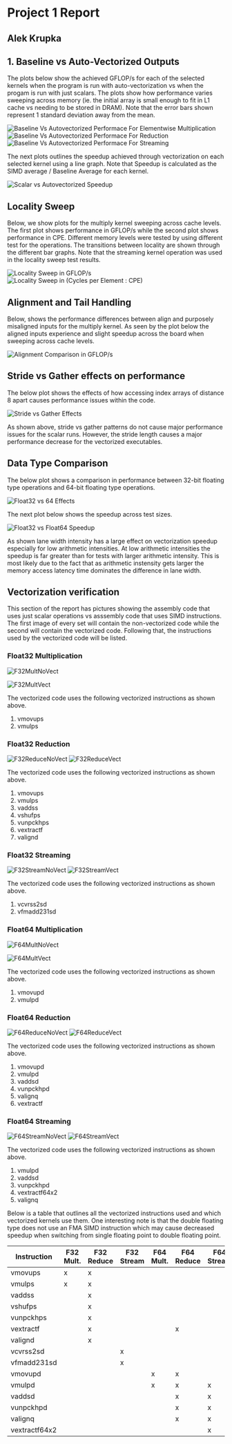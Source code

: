 # Project 1 Report
## Alek Krupka

## 1. Baseline vs Auto-Vectorized Outputs

The plots below show the achieved GFLOP/s for each of the selected kernels
when the program is run with auto-vectorization vs when the progam
is run with just scalars.  The plots show how performance varies sweeping
across memory (ie. the initial array is small enough to fit in L1 cache vs
needing to be stored in DRAM).  Note that the error bars shown represent 1 standard
deviation away from the mean.

![Baseline Vs Autovectorized Performace For Elementwise Multiplication](data_analysis/plots/BaselineVsVectorizedMULTIPLY.png)
![Baseline Vs Autovectorized Performace For Reduction](data_analysis/plots/BaselineVsVectorizedREDUCE.png)
![Baseline Vs Autovectorized Performace For Streaming](data_analysis/plots/BaselineVsVectorizedSTREAM.png)

The next plots outlines the speedup achieved through vectorization on each selected kernel
using a line graph.  Note that Speedup is calculated as
the SIMD average / Baseline Average for each kernel.

![Scalar vs Autovectorized Speedup](data_analysis/plots/Part1SpeedUp.png)

## Locality Sweep

Below, we show plots for the multiply kernel sweeping across cache levels.
The first plot shows performance in GFLOP/s while the second
plot shows performance in CPE.  Different memory levels were tested by using
different test for the operations.  The transitions between locality
are shown through the different bar graphs.  Note that the streaming
kernel operation was used in the locality sweep test results.

![Locality Sweep in GFLOP/s](data_analysis/plots/LocalitySweepGFLOPS.png)
![Locality Sweep in (Cycles per Element : CPE)](data_analysis/plots/LocalitySweepCPE.png)

## Alignment and Tail Handling

Below, shows the performance differences between align and purposely misaligned
inputs for the multiply kernel.  As seen by the plot below
the aligned inputs experience and slight speedup across the board when sweeping
across cache levels.

![Alignment Comparison in GFLOP/s](data_analysis/plots/Part3Graph.png)

## Stride vs Gather effects on performance

The below plot shows the effects of how accessing index arrays of distance 8 apart
causes performance issues within the code.

![Stride vs Gather Effects](data_analysis/plots/Part4Plot.png)

As shown above, stride vs gather patterns do not cause major performance issues
for the scalar runs.  However, the stride length causes a major performance decrease for 
the vectorized executables.

## Data Type Comparison

The below plot shows a comparison in performance between 32-bit floating
type operations and 64-bit floating type operations.

![Float32 vs 64 Effects](data_analysis/plots/Part5Plot.png)

The next plot below shows the speedup across test sizes.

![Float32 vs Float64 Speedup](data_analysis/plots/Float32Float64SpeedUp.png)

As shown lane width intensity has a large effect on vectorization speedup
especially for low arithmetic intensities.  At low arithmetic intensities the
speedup is far greater than for tests with larger arithmetic intensity.
This is most likely due to the fact that as arithmetic instensity gets larger
the memory access latency time dominates the difference in
lane width.

## Vectorization verification

This section of the report has pictures showing the assembly code
that uses just scalar operations vs asssembly code that uses
SIMD instructions.  The first image of every set will contain the
non-vectorized code while the second will contain the vectorized code.
Following that, the instructions used by the vectorized code
will be listed.

### Float32 Multiplication

![F32MultNoVect](SIMD_VerificationPictures/Float32_NoVectorize/MultiplyNoVectorizeF32.png)

![F32MultVect](SIMD_VerificationPictures/Float32_Vectorized/MultiplyVectorizedF32.png)

The vectorized code uses the following vectorized instructions as shown above.

1. vmovups
2. vmulps

### Float32 Reduction

![F32ReduceNoVect](SIMD_VerificationPictures/Float32_NoVectorize/ReduceNoVectorizeF32.png)
![F32ReduceVect](SIMD_VerificationPictures/Float32_Vectorized/ReduceVectorizedF32.png)

The vectorized code uses the following vectorized instructions as shown above.

1. vmovups
2. vmulps
3. vaddss
4. vshufps
5. vunpckhps
6. vextractf
7. valignd

### Float32 Streaming

![F32StreamNoVect](SIMD_VerificationPictures/Float32_NoVectorize/StreamNoVectorizeF32.png)
![F32StreamVect](SIMD_VerificationPictures/Float32_Vectorized/StreamVectorizedF32.png)

The vectorized code uses the following vectorized instructions as shown above.

1. vcvrss2sd
2. vfmadd231sd

### Float64 Multiplication

![F64MultNoVect](SIMD_VerificationPictures/Float64_NoVectorize/MultiplyNoVectorizeF64.png)

![F64MultVect](SIMD_VerificationPictures/Float64_Vectorized/MultiplyVectorizedF64.png)

The vectorized code uses the following vectorized instructions as shown above.

1. vmovupd
2. vmulpd

### Float64 Reduction

![F64ReduceNoVect](SIMD_VerificationPictures/Float64_NoVectorize/ReduceNoVectorizeF64.png)
![F64ReduceVect](SIMD_VerificationPictures/Float64_Vectorized/ReduceVectorizedF64.png)

The vectorized code uses the following vectorized instructions as shown above.

1. vmovupd
2. vmulpd
3. vaddsd
4. vunpckhpd
5. valignq
6. vextractf

### Float64 Streaming

![F64StreamNoVect](SIMD_VerificationPictures/Float64_NoVectorize/StreamNoVectorizeF64.png)
![F64StreamVect](SIMD_VerificationPictures/Float64_Vectorized/StreamVectorizedF64.png)

The vectorized code uses the following vectorized instructions as shown above.

1. vmulpd
2. vaddsd
3. vunpckhpd
4. vextractf64x2
5. valignq

Below is a table that outlines all the vectorized instructions
used and which vectorized kernels use them.  One interesting note is that the double floating
type does not use an FMA SIMD instruction which may cause decreased speedup when switching
from single floating point to double floating point.

| Instruction    | F32 Mult. | F32 Reduce | F32 Stream | F64 Mult. | F64 Reduce | F64 Stream |
|----------------|-----------|------------|------------|-----------|------------|------------|
 | vmovups        | x         | x          |            |           |            |            |
 | vmulps         | x         | x          |            |           |            |            |
 | vaddss         |           | x          |            |           |            |            |
 | vshufps        |           | x          |            |           |            |            |
 | vunpckhps      |           | x          |            |           |            |            |
 | vextractf      |           | x          |            |           | x          |            |
 | valignd        |           | x          |            |           |            |            |
  | vcvrss2sd      |           |            | x          |           |            |            | 
 | vfmadd231sd    |           |            | x          |           |            |            |
 | vmovupd        |           |            |            | x         | x          |            |
 | vmulpd         |           |            |            | x         | x          | x          |
 | vaddsd         |           |            |            |           | x          | x          |
 | vunpckhpd      |           |            |            |           | x          | x          |
 | valignq        |           |            |            |           | x          | x          |
| vextractf64x2  |           |            |            |           |            | x          |

